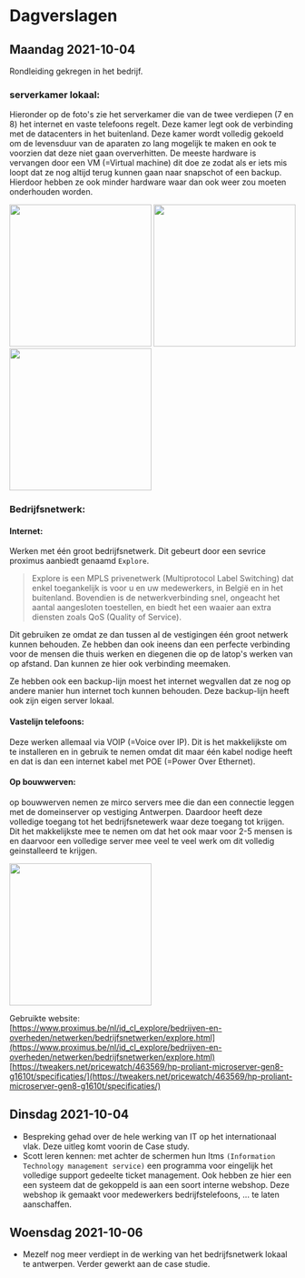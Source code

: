 # Dagverslagen
## Maandag 2021-10-04
Rondleiding gekregen in het bedrijf. 
### serverkamer lokaal:
Hieronder op de foto's zie het serverkamer die van de twee verdiepen (7 en 8) het internet en vaste telefoons regelt. Deze kamer legt ook de verbinding met de datacenters in het buitenland. Deze kamer wordt volledig gekoeld om de levensduur van de aparaten zo lang mogelijk te maken en ook te voorzien dat deze niet gaan oververhitten. 
De meeste hardware is vervangen door een VM (=Virtual machine) dit doe ze zodat als er iets mis loopt dat ze nog altijd terug kunnen gaan naar snapschot of een backup. Hierdoor hebben ze ook minder hardware waar dan ook weer zou moeten onderhouden worden. 

<img src="https://user-images.githubusercontent.com/77328028/135809640-dd69f3e3-c89e-4baf-aff4-64e69f9a1fc6.jpg" width="250" />  <img src="https://user-images.githubusercontent.com/77328028/135809646-9234d508-d2b7-4cf9-ade3-aa3547f37553.jpg" width="250" />  <img src="https://user-images.githubusercontent.com/77328028/135809651-0f521306-17f1-448d-8917-32bed23ee00e.jpg" width="250" />

### Bedrijfsnetwerk:  
#### Internet:
Werken met één groot bedrijfsnetwerk. Dit gebeurt door een sevrice proximus aanbiedt genaamd `Explore`.  
> Explore is een MPLS privenetwerk (Multiprotocol Label Switching) dat enkel toegankelijk is voor u en uw medewerkers, in België en in het buitenland. Bovendien is de netwerkverbinding snel, ongeacht het aantal aangesloten toestellen, en biedt het een waaier aan extra diensten zoals QoS (Quality of Service).  

Dit gebruiken ze omdat ze dan tussen al de vestigingen één groot netwerk kunnen behouden. Ze hebben dan ook ineens dan een perfecte verbinding voor de mensen die thuis werken en diegenen die op de latop's werken van op afstand. Dan kunnen ze hier ook verbinding meemaken. 

Ze hebben ook een backup-lijn moest het internet wegvallen dat ze nog op andere manier hun internet toch kunnen behouden. Deze backup-lijn heeft ook zijn eigen server lokaal.

#### Vastelijn telefoons:
Deze werken allemaal via VOIP (=Voice over IP). Dit is het makkelijkste om te installeren en in gebruik te nemen omdat dit maar één kabel nodige heeft en dat is dan een internet kabel met POE (=Power Over Ethernet).

#### Op bouwwerven:
op bouwwerven nemen ze mirco servers mee die dan een connectie leggen met de domeinserver op vestiging Antwerpen. Daardoor heeft deze volledige toegang tot het bedrijfsnetewerk waar deze toegang tot krijgen. Dit het makkelijkste mee te nemen om dat het ook maar voor 2-5 mensen is en daarvoor een volledige server mee veel te veel werk om dit volledig geinstalleerd te krijgen.

<img src="https://tweakers.net/i/Xb2mifnLyeMoRh4bZMb1tZxdl9I=/i/2000899002.png" width="250" />

Gebruikte website:\
[https://www.proximus.be/nl/id_cl_explore/bedrijven-en-overheden/netwerken/bedrijfsnetwerken/explore.html](https://www.proximus.be/nl/id_cl_explore/bedrijven-en-overheden/netwerken/bedrijfsnetwerken/explore.html) \
[https://tweakers.net/pricewatch/463569/hp-proliant-microserver-gen8-g1610t/specificaties/](https://tweakers.net/pricewatch/463569/hp-proliant-microserver-gen8-g1610t/specificaties/) 


## Dinsdag 2021-10-04
- Bespreking gehad over de hele werking van IT op het internationaal vlak. Deze uitleg komt voorin de Case study.
- Scott leren kennen: met achter de schermen hun Itms `(Information Technology management service)` een programma voor eingelijk het volledige support gedeelte ticket management. Ook hebben ze hier een een systeem dat de gekoppeld is aan een soort interne webshop. Deze webshop ik gemaakt voor medewerkers bedrijfstelefoons, ... te laten aanschaffen. 

## Woensdag 2021-10-06
- Mezelf nog meer verdiept in de werking van het bedrijfsnetwerk lokaal te antwerpen. Verder gewerkt aan de case studie. 
